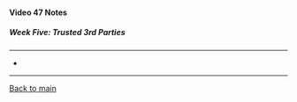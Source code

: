 #### Video 47 Notes

##### Week Five: Trusted 3rd Parties
---
- 

---

[Back to main](https://github.com/rot0xd/Coursera/blob/master/Cryptography/I/README.md)

